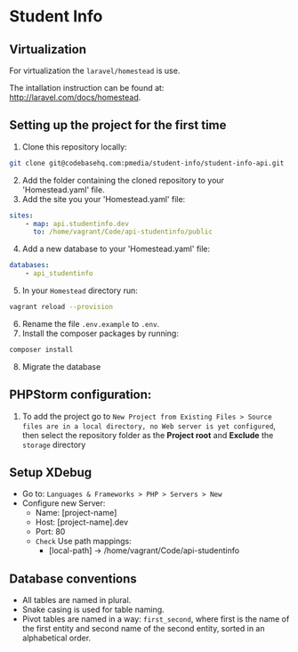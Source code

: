 # Student Info

## Virtualization
For virtualization the `laravel/homestead` is use.

The intallation instruction can be found at: http://laravel.com/docs/homestead.

## Setting up the project for the first time
1. Clone this repository locally:
``` bash
git clone git@codebasehq.com:pmedia/student-info/student-info-api.git
```
2. Add the folder containing the cloned repository to your 'Homestead.yaml' file.
3. Add the site you your 'Homestead.yaml' file:

``` yaml
sites:
    - map: api.studentinfo.dev
      to: /home/vagrant/Code/api-studentinfo/public
```

4. Add a new database to your 'Homestead.yaml' file:

``` yaml
databases:
    - api_studentinfo
```

5. In your `Homestead` directory run:

``` bash
vagrant reload --provision
```

6. Rename the file `.env.example` to `.env`.
7. Install the composer packages by running:

``` bash
composer install
```

8. Migrate the database

## PHPStorm configuration:
1. To add the project go to `New Project from Existing Files > Source files are in a local directory, no Web server is yet configured`, then select the repository folder as the **Project root** and **Exclude** the `storage` directory

## Setup XDebug
- Go to: `Languages & Frameworks > PHP > Servers > New`
- Configure new Server:
    - Name: [project-name]
    - Host: [project-name].dev
    - Port: 80
    - `Check` Use path mappings:
	    - [local-path] -> /home/vagrant/Code/api-studentinfo

## Database conventions
- All tables are named in plural.
- Snake casing is used for table naming.
- Pivot tables are named in a way: `first_second`, where first is the name of the first entity and second name of the second entity, sorted in an alphabetical order.
